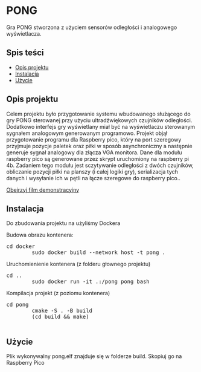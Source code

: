 <h1>PONG</h1>
<p>Gra PONG stworzona z użyciem sensorów odległości i analogowego wyświetlacza.</p>
<h2>Spis teści</h2>
<ul>
        <li><a href="#opis-projektu" target="_new">Opis projektu</a></li>
        <li><a href="#instalacja" target="_new">Instalacja</a></li>
        <li><a href="#u%C5%BCycie" target="_new">Użycie</a></li>
    </ul>
    <h2>Opis projektu</h2>
    <p>Celem projektu było przygotowanie systemu wbudowanego służącego do gry
        PONG   sterowanej   przy   użyciu   ultradźwiękowych   czujników   odległości.   Dodatkowo
        interfejs gry wyświetlany miał być na wyświetlaczu sterowanym sygnałem analogowym
        generowanym programowo.
        Projekt   objął   przygotowanie   programu   dla   Raspberry   pico,   który   na   port
        szeregowy przyjmuje pozycje paletek oraz piłki w sposób asynchroniczny a następnie
        generuje sygnał analogowy dla złącza VGA monitora. Dane dla modułu raspberry pico
        są generowane przez skrypt uruchomiony na raspberry pi 4b. Zadaniem tego modułu
        jest sczytywanie odległości z dwóch czujników, obliczanie pozycji piłki na planszy (i całej
        logiki gry), serializacja tych danych i wysyłanie ich w pętli na łącze szeregowe do
        raspberry pico..</p>
    <p><a href="https://youtu.be/qyTAEGXcaLA" target="_new">Obejrzyj film demonstracyjny</a></p>
    <h2>Instalacja</h2>
    <p>Do zbudowania projektu na użyliśmy Dockera</p>
    <p>Budowa obrazu kontenera:</p>
    <pre>cd docker
        sudo docker build --network host -t pong .</pre>
    <p>Uruchomienienie kontenera (z folderu głownego projektu)<p>
    <pre>cd ..
        sudo docker run -it .:/pong pong bash</pre>
    <p>Kompilacja projekt (z poziomu kontenera) </p>
    <pre>cd pong
        cmake -S . -B build
        (cd build && make)
    </pre>
    <h2>Użycie</h2>
    <p>Plik wykonywalny pong.elf znajduje się w folderze build. Skopiuj go na Raspberry Pico </p>
</div>